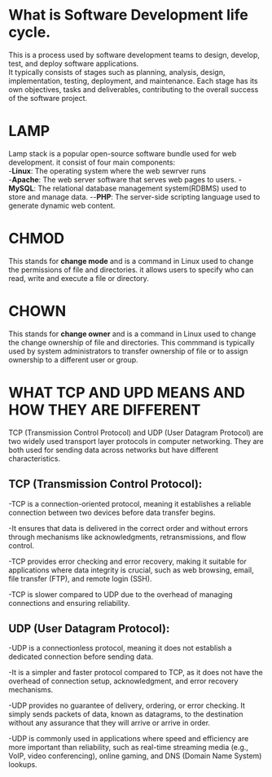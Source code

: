# What is Software Development life cycle.

This is a process used by software development teams to design, develop, test, and deploy software applications.<br>
It typically consists of stages such as planning, analysis, design, implementation, testing, deployment, and maintenance. Each stage has its own objectives, tasks and deliverables, contributing to the overall success of the software project.
# LAMP
Lamp stack is a popular open-source software bundle used for web development. it consist of four main components:<br>
-**Linux**: The operating system where the web sewrver runs<br>
-**Apache**: The web server software that serves web pages to users.
-**MySQL**: The relational database management system(RDBMS) used to store and manage data.
--**PHP**: The server-side scripting language used to generate dynamic web content.

# CHMOD
This stands for **change mode** and is a command in Linux used to change the permissions of file and directories. it allows users to specify who can read, write and execute a file or directory.
# CHOWN
This stands for **change owner** and is a command in Linux used to change the change ownership of file and directories. This commmand is typically used by system administrators to transfer ownership of file or to assign ownership to a different user or group.
# WHAT TCP AND UPD MEANS AND HOW THEY ARE DIFFERENT

TCP (Transmission Control Protocol) and UDP (User Datagram Protocol) are two widely used transport layer protocols in computer networking. They are both used for sending data across networks but have different characteristics.<br>

## TCP (Transmission Control Protocol):<br>

-TCP is a connection-oriented protocol, meaning it establishes a reliable connection between two devices before data transfer begins.<br>

-It ensures that data is delivered in the correct order and without errors through mechanisms like acknowledgments, retransmissions, and flow control.<br>

-TCP provides error checking and error recovery, making it suitable for applications where data integrity is crucial, such as web browsing, email, file transfer (FTP), and remote login (SSH).<br>

-TCP is slower compared to UDP due to the overhead of managing connections and ensuring reliability.<br>

## UDP (User Datagram Protocol):<br>

-UDP is a connectionless protocol, meaning it does not establish a dedicated connection before sending data.<br>

-It is a simpler and faster protocol compared to TCP, as it does not have the overhead of connection setup, acknowledgment, and error recovery mechanisms.<br>

-UDP provides no guarantee of delivery, ordering, or error checking. It simply sends packets of data, known as datagrams, to the destination without any assurance that they will arrive or arrive in order.<br>

-UDP is commonly used in applications where speed and efficiency are more important than reliability, such as real-time streaming media (e.g., VoIP, video conferencing), online gaming, and DNS (Domain Name System) lookups.